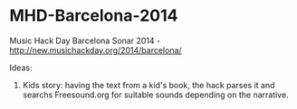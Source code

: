 MHD-Barcelona-2014
==================

Music Hack Day Barcelona Sonar 2014 - http://new.musichackday.org/2014/barcelona/

Ideas:

1. Kids story: having the text from a kid's book, the hack parses it and searchs Freesound.org for suitable sounds depending on the narrative.
